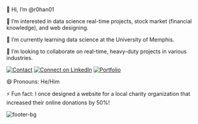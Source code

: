 👋 Hi, I’m @r0han01

👀 I’m interested in data science real-time projects, stock market (financial knowledge), and web designing.

🌱 I’m currently learning data science at the University of Memphis.

💞️ I’m looking to collaborate on real-time, heavy-duty projects in various industries.

<a href="mailto:queries@rkatkam.com"><img src="https://img.shields.io/badge/Contact-queries@rkatkam.com-blue" alt="Contact"></a>
<a href="link_to_your_linkedin_profile"><img src="https://img.shields.io/badge/-Connect%20on%20LinkedIn-blue" alt="Connect on LinkedIn"></a>
<a href="link_to_your_portfolio"><img src="https://img.shields.io/badge/-Portfolio-green" alt="Portfolio"></a>

😄 Pronouns: He/Him

⚡ Fun fact: I once designed a website for a local charity organization that increased their online donations by 50%!


<!---
r0han01/r0han01 is a ✨ special ✨ repository because its `README.md` (this file) appears on your GitHub profile.
You can click the Preview link to take a look at your changes.
--->
![footer-bg](https://github.com/r0han01/r0han01/assets/168735672/a81f07ab-cc08-4c4c-947e-9ed4a90a71aa)

